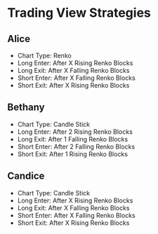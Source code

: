 # Trading View Strategies

## Alice

- Chart Type: Renko
- Long Enter: After X Rising Renko Blocks
- Long Exit: After X Falling Renko Blocks
- Short Enter: After X Falling Renko Blocks
- Short Exit: After X Rising Renko Blocks

## Bethany

- Chart Type: Candle Stick
- Long Enter: After 2 Rising Renko Blocks
- Long Exit: After 1 Falling Renko Blocks
- Short Enter: After 2 Falling Renko Blocks
- Short Exit: After 1 Rising Renko Blocks

## Candice

- Chart Type: Candle Stick
- Long Enter: After X Rising Renko Blocks
- Long Exit: After X Falling Renko Blocks
- Short Enter: After X Falling Renko Blocks
- Short Exit: After X Rising Renko Blocks
